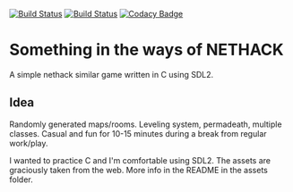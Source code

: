 [![Build Status](https://travis-ci.org/LiquidityC/breakhack.svg?branch=master)](https://travis-ci.org/LiquidityC/breakhack)
[![Build Status](https://ci.appveyor.com/api/projects/status/2nvna97cmm4cf535?svg=true)](https://ci.appveyor.com/project/LiquidityC/breakhack)
[![Codacy Badge](https://api.codacy.com/project/badge/Grade/fc02d56fa7194e61b2c7d260fd2e4186)](https://www.codacy.com/app/LiquidityC/breakhack?utm_source=github.com&amp;utm_medium=referral&amp;utm_content=LiquidityC/breakhack&amp;utm_campaign=Badge_Grade)
<!--[![Coverity Scan](https://scan.coverity.com/projects/15218/badge.svg)](https://scan.coverity.com/projects/liquidityc-breakhack)-->

Something in the ways of NETHACK
================================

A simple nethack similar game written in C using SDL2.

Idea
----
Randomly generated maps/rooms. Leveling system, permadeath,
multiple classes. Casual and fun for 10-15 minutes during a break
from regular work/play.

I wanted to practice C and I'm comfortable using SDL2. The assets
are graciously taken from the web. More info in the README in the
assets folder.
